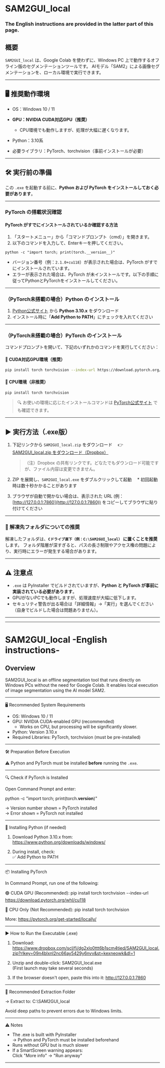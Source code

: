# SAM2GUI\_local

### The English instructions are provided in the latter part of this page.

## 概要

`SAM2GUI_local` は、Google Colab を使わずに、Windows PC 上で動作するオフライン版のセグメンテーションツールです。
AIモデル「SAM2」による画像セグメンテーションを、ローカル環境で実行できます。

---

## 🖥️ 推奨動作環境

* OS：Windows 10 / 11
* **GPU：NVIDIA CUDA対応GPU（推奨）**

  * CPU環境でも動作しますが、処理が大幅に遅くなります。
* Python：3.10系
* 必要ライブラリ：PyTorch、torchvision（事前インストールが必要）

---

## 🛠️ 実行前の準備

この `.exe` を起動する前に、**Python および PyTorch をインストールしておく必要があります**。

---

### PyTorch の搭載状況確認

#### PyTorch がすでにインストールされているか確認する方法

1. 「スタートメニュー」から「コマンドプロンプト（cmd）」を開きます。
2. 以下のコマンドを入力して、Enterキーを押してください。

```
python -c "import torch; print(torch.__version__)"
```

* バージョン番号（例：`2.1.0+cu118`）が表示された場合は、PyTorch がすでにインストールされています。
* エラーが表示された場合は、PyTorch が未インストールです。以下の手順に従ってPythonとPyTorchをインストールしてください。

---

### （PyTorch未搭載の場合）Python のインストール

1. [Python公式サイト](https://www.python.org/downloads/windows/) から **Python 3.10.x** をダウンロード
2. インストール時に「**Add Python to PATH**」にチェックを入れてください

---

### （PyTorch未搭載の場合）PyTorch のインストール

コマンドプロンプトを開いて、下記のいずれかのコマンドを実行してください：

#### 🔹 CUDA対応GPU環境（推奨）

```bash
pip install torch torchvision --index-url https://download.pytorch.org/whl/cu118
```

#### 🔹 CPU環境（非推奨）

```bash
pip install torch torchvision
```

> 🔍 お使いの環境に応じたインストールコマンドは [PyTorch公式サイト](https://pytorch.org/get-started/locally/) でも確認できます。

---

## ▶️ 実行方法（.exe版）

1. 下記リンクから `SAM2GUI_local.zip` をダウンロード
   　👉 [SAM2GUI\_local.zip をダウンロード（Dropbox）](https://www.dropbox.com/scl/fi/dg2xlo0ttt6b1scm4tied/SAM2GUI_local.zip?rlkey=09n4blxnl2nc66ay5429y6nvv&st=kexneowk&dl=1)

   > （注）Dropbox の共有リンクです。どなたでもダウンロード可能ですが、ファイル内容は変更できません。

2. ZIP を展開し、`SAM2GUI_local.exe` をダブルクリックして起動
   　\* 初回起動時は数十秒かかることがあります

3. ブラウザが自動で開かない場合は、表示された URL (例：[http://127.0.0.1:7860](http://127.0.0.1:7860)) をコピーしてブラウザに貼り付けてください

---

### 📂 解凍先フォルダについての推奨

解凍したフォルダは、**`Cドライブ直下（例：C:\SAM2GUI_local）` に置くことを推奨**します。
フォルダ階層が深すぎると、パスの長さ制限やアクセス権の問題により、実行時にエラーが発生する場合があります。

---

## ⚠️ 注意点

* `.exe` は PyInstaller でビルドされていますが、**Python と PyTorch が事前に実装されている必要があります**。
* GPUがないPCでも動作しますが、処理速度が大幅に低下します。
* セキュリティ警告が出る場合は「詳細情報」→「実行」を選んでください（自身でビルドした場合は問題ありません）。

---
---

# SAM2GUI_local -English instructions-

## Overview

SAM2GUI_local is an offline segmentation tool that runs directly on Windows PCs
without the need for Google Colab. It enables local execution of image
segmentation using the AI model SAM2.

------------------------------------------------------------

🖥️ Recommended System Requirements

- OS: Windows 10 / 11
- GPU: NVIDIA CUDA-enabled GPU (recommended)
    - Works on CPU, but processing will be significantly slower.
- Python: Version 3.10.x
- Required Libraries: PyTorch, torchvision (must be pre-installed)

------------------------------------------------------------

🛠️ Preparation Before Execution

⚠️ Python and PyTorch must be installed **before** running the `.exe`.

------------------------------------------------------------

🔍 Check if PyTorch is Installed

Open Command Prompt and enter:

python -c "import torch; print(torch.__version__)"

→ Version number shown = PyTorch installed  
→ Error shown = PyTorch not installed

------------------------------------------------------------

🐍 Installing Python (if needed)

1. Download Python 3.10.x from:  
   https://www.python.org/downloads/windows/

2. During install, check:  
   ✅ Add Python to PATH

------------------------------------------------------------

📦 Installing PyTorch

In Command Prompt, run one of the following:

🟢 CUDA GPU (Recommended):
pip install torch torchvision --index-url https://download.pytorch.org/whl/cu118

🔴 CPU Only (Not Recommended):
pip install torch torchvision

More: https://pytorch.org/get-started/locally/

------------------------------------------------------------

▶️ How to Run the Executable (.exe)

1. Download:
   https://www.dropbox.com/scl/fi/dg2xlo0ttt6b1scm4tied/SAM2GUI_local.zip?rlkey=09n4blxnl2nc66ay5429y6nvv&st=kexneowk&dl=1

2. Unzip and double-click:
   SAM2GUI_local.exe  
   (First launch may take several seconds)

3. If the browser doesn't open, paste this into it:
   http://127.0.0.1:7860

------------------------------------------------------------

📂 Recommended Extraction Folder

→ Extract to:
   C:\SAM2GUI_local

Avoid deep paths to prevent errors due to Windows limits.

------------------------------------------------------------

⚠️ Notes

- The .exe is built with PyInstaller  
  → Python and PyTorch must be installed beforehand  
- Runs without GPU but is much slower  
- If a SmartScreen warning appears:  
  Click "More info" → "Run anyway"

------------------------------------------------------------


